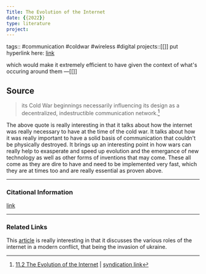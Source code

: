 ```yaml
---
Title: The Evolution of the Internet
date: {{2022}}
type: literature
project:
---
```

tags:: #communication #coldwar #wireless #digital
projects::[[]]
put hyperlink here: [link](https://open.lib.umn.edu/mediaandculture/chapter/11-2-the-evolution-of-the-internet/) 

which would make it extremely efficient to have given the context of what's occuring around them
&mdash;[[]]

## Source 
> its Cold War beginnings necessarily influencing its design as a decentralized, indestructible communication network.[^1]

[^1]: [11.2 The Evolution of the Internet](https://open.lib.umn.edu/mediaandculture/chapter/11-2-the-evolution-of-the-internet/) | [syndication link](tk) 

The above quote is really interesting in that it talks about how the internet was really necessary to have at the time of the cold war. It talks about how it was really important to have a solid basis of communication that couldn't be physically destroyed. It brings up an interesting point in how wars can really help to exasperate and speed up evolution and the emergance of new technology as well as other forms of inventions that may come. These all come as they are dire to have and need to be implemented very fast, which they are at times too and are really essential as proven above.

---
### Citational Information

[link](https://open.lib.umn.edu/mediaandculture/chapter/11-2-the-evolution-of-the-internet/) 

---

### Related Links
This [article](https://liberalarts.tamu.edu/blog/2022/03/14/the-role-of-the-internet-in-ukraines-information-war/) is really interesting in that it discusses the various roles of the internet in a modern conflict, that being the invasion of ukraine. 